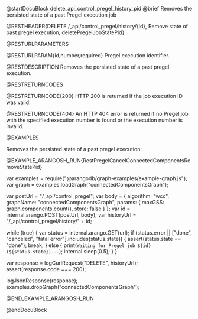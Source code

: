 @startDocuBlock delete_api_control_pregel_history_pid
@brief Removes the persisted state of a past Pregel execution job

@RESTHEADER{DELETE /_api/control_pregel/history/{id}, Remove state of past pregel execution, deletePregelJobStatePid}

@RESTURLPARAMETERS

@RESTURLPARAM{id,number,required}
Pregel execution identifier.

@RESTDESCRIPTION
Removes the persisted state of a past pregel execution.

@RESTRETURNCODES

@RESTRETURNCODE{200}
HTTP 200 is returned if the job execution ID was valid.

@RESTRETURNCODE{404}
An HTTP 404 error is returned if no Pregel job with the specified execution number
is found or the execution number is invalid.

@EXAMPLES

Removes the persisted state of a past pregel execution:

@EXAMPLE_ARANGOSH_RUN{RestPregelCancelConnectedComponentsRemoveStatePid}

  var examples = require("@arangodb/graph-examples/example-graph.js");
  var graph = examples.loadGraph("connectedComponentsGraph");

  var postUrl = "/_api/control_pregel";
  var body = {
    algorithm: "wcc",
    graphName: "connectedComponentsGraph",
    params: {
      maxGSS: graph.components.count(),
      store: false
    }
  };
  var id = internal.arango.POST(postUrl, body);
  var historyUrl = "/_api/control_pregel/history/" + id;

  while (true) {
    var status = internal.arango.GET(url);
    if (status.error || ["done", "canceled", "fatal error"].includes(status.state)) {
      assert(status.state == "done");
      break;
    } else {
      print(`Waiting for Pregel job ${id} (${status.state})...`);
      internal.sleep(0.5);
    }
  }

  var response = logCurlRequest("DELETE", historyUrl);
  assert(response.code === 200);

  logJsonResponse(response);
  examples.dropGraph("connectedComponentsGraph");

@END_EXAMPLE_ARANGOSH_RUN

@endDocuBlock
